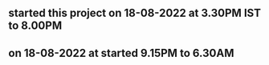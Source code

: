 ## started this project on 18-08-2022 at 3.30PM IST to 8.00PM

## on 18-08-2022 at started 9.15PM to 6.30AM
